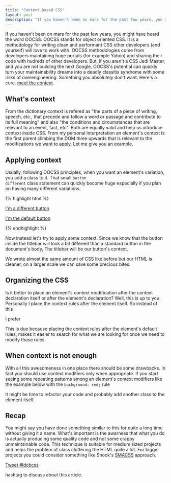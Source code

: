 ```yaml
---
title: "Context Based CSS"
layout: post
description: "If you haven't been on mars for the past few years, you might have heard the word OOCSS. OOCSS stands for object oriented CSS. It is a methodology for writing clean and performant CSS other developers (and yourself) will love to work with. OOCSS methodologies come from developers maintaining huge portals (for example Yahoo) and sharing their code with hudreds of other developers. But, if you aren't a CSS Jedi Master, and you are not building the next Google, OOCSS's potential can quickly turn your maintainability dreams into a deadly classitis syndrome with some risks of overengineering. Something you absolutely don't want. Here's a cure."
---
```


If you haven't been on mars for the past few years, you might have heard the word OOCSS. OOCSS stands for object oriented CSS. It is a methodology for writing clean and performant CSS other developers (and yourself) will love to work with. OOCSS methodologies come from developers maintaining huge portals (for example Yahoo) and sharing their code with hudreds of other developers. But, if you aren't a CSS Jedi Master, and you are not building the next Google, OOCSS's potential can quickly turn your maintainability dreams into a deadly classitis syndrome with some risks of overengineering. Something you absolutely don't want. Here's a cure. <a href="http://lucadegasperi.com/blog/2012/08/20/context-based-css">meet the context</a>.



## What's context ##
From the dictionary context is refered as "the parts of a piece of writing, speech, etc., that precede and follow a word or passage and contribute to its full meaning" and also "the conditions and circumstances that are relevant to an event, fact, etc". Both are equally valid and help us introduce context inside CSS. From my personal interpretation an element's context is the first parent climbing the DOM three upwards that is relevant to the modifications we want to apply. Let me give you an example.


## Applying context ##

Usually, following OOCSS principles, when you want an element's variation, you add a class to it. That small <code>button different</code> class statement can quickly become huge especially if you plan on having many different variations.

{% highlight html %}

<div class="titlebar">
    <a class="button different" href="#">I'm a different button</a>
</a>

<a class="button" href="#">I'm the default button</a>

{% endhighlight %}

<script src="https://gist.github.com/3398306.js?file=without-context.css"></script>

Now instead let's try to apply some context. Since we know that the button inside the titlebar will look a bit different than a standard button in the document's body, The titlebar will be our button's context.


<script src="https://gist.github.com/3398306.js?file=with-context.html"></script>

<script src="https://gist.github.com/3398306.js?file=with-context.css"></script>

We wrote almost the same amount of CSS like before but our HTML is cleaner, on a larger scale we can save some precious bites.


## Organizing the CSS ##

Is it better to place an element's context modification after the context declaration itself or after the element's declaration? Well, this is up to you. Personally I place the context rules after the element itself. So instead of this

<script src="https://gist.github.com/3398306.js?file=declaration-after-context.css"></script>

I prefer

<script src="https://gist.github.com/3398306.js?file=declaration-after-element.css"></script>

This is due because placing the context rules after the element's default rules, makes it easier to search for what we are looking for once we need to modify those rules.

## When context is not enough ## 

With all this awesomeness in one place there should be some drawbacks. In fact you should use context modifiers only when appropriate. If you start seeing some repeating patterns among an element's context modifiers like the example below with the <code>background: red;</code> rule

<script src="https://gist.github.com/3398306.js?file=when-context-is-not-enough.css"></script>

It might be time to refactor your code and probably add another class to the element itself.

## Recap ##

You might say you have done something similar to this for quite a long time without giving it a name. What's important is the awarness that what you do is actually producing some quality code and not some crappy unmaintainable code. This technique is suitable for medium sized projects and helps the problem of class cluttering the HTML quite a lot. For bigger projects you could consider something like Snook's <a href="http://smacss.com">SMACSS</a> approach.

<a href="https://twitter.com/intent/tweet?button_hashtag=#ldcbcss&text=I've%20found%20this%20interesting%20article" class="twitter-hashtag-button" data-related="lucadegasperi" data-url="http://lucadegasperi.com/blog/2012/08/20/context-based-css" data-dnt="true">Tweet #ldcbcss</a>
<script>!function(d,s,id){var js,fjs=d.getElementsByTagName(s)[0];if(!d.getElementById(id)){js=d.createElement(s);js.id=id;js.src="//platform.twitter.com/widgets.js";fjs.parentNode.insertBefore(js,fjs);}}(document,"script","twitter-wjs");</script> hashtag to discuss about this article.